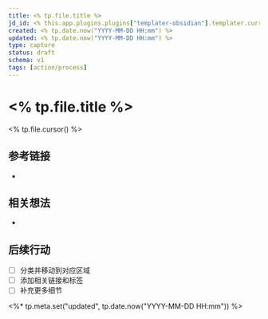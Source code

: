 ```yaml
---
title: <% tp.file.title %>
jd_id: <% this.app.plugins.plugins["templater-obsidian"].templater.current_functions_object.user.jd_id() %>
created: <% tp.date.now("YYYY-MM-DD HH:mm") %>
updated: <% tp.date.now("YYYY-MM-DD HH:mm") %>
type: capture
status: draft
schema: v1
tags: [action/process]
---
```


# <% tp.file.title %>

<% tp.file.cursor() %>

## 参考链接

- 

## 相关想法

- 

## 后续行动

- [ ] 分类并移动到对应区域
- [ ] 添加相关链接和标签
- [ ] 补充更多细节

<%* tp.meta.set("updated", tp.date.now("YYYY-MM-DD HH:mm")) %> 